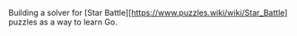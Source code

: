Building a solver for [Star Battle][https://www.puzzles.wiki/wiki/Star_Battle] puzzles as a way to learn Go.
